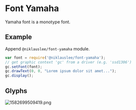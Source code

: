 # Font Yamaha

Yamaha font is a monotype font.

## Example

Append `@niklauslee/font-yamaha` module.

```js
var font = require('@niklauslee/font-yamaha');
// get graphic context 'gc' from a driver (e.g. 'ssd1306')
gc.setFont(font);
gc.drawText(0, 0, "Lorem ipsum dolor sit amet...");
gc.display();
```

## Glyphs

![1582699509419.png](/api/projects/niklauslee/font-yamaha/photos/1582699509419.png)